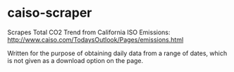# caiso-scraper
Scrapes Total CO2 Trend from California ISO Emissions: http://www.caiso.com/TodaysOutlook/Pages/emissions.html

Written for the purpose of obtaining daily data from a range of dates, which is not given as a download option on the page.
